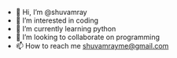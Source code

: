 - 👋 Hi, I’m @shuvamray
- 👀 I’m interested in coding
- 🌱 I’m currently learning python
- 💞️ I’m looking to collaborate on programming
- 📫 How to reach me shuvamrayme@gmail.com

<!---
shuvamray/shuvamray is a ✨ special ✨ repository because its `README.md` (this file) appears on your GitHub profile.
You can click the Preview link to take a look at your changes.
--->
